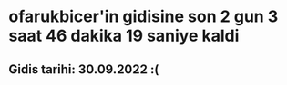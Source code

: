 # ofarukbicer'in gidisine son 2 gun 3 saat 46 dakika 19 saniye kaldi

## Gidis tarihi: 30.09.2022 :(